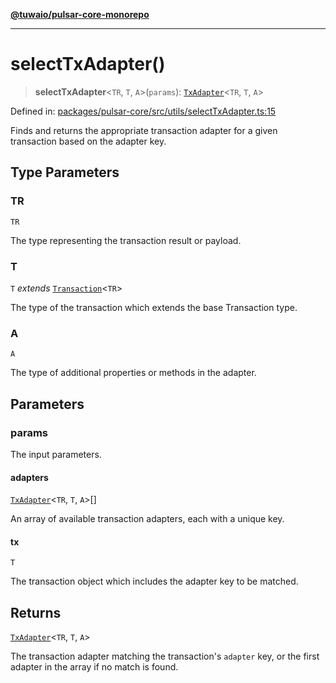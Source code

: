 [**@tuwaio/pulsar-core-monorepo**](../../../README.md)

***

# selectTxAdapter()

> **selectTxAdapter**\<`TR`, `T`, `A`\>(`params`): [`TxAdapter`](../type-aliases/TxAdapter.md)\<`TR`, `T`, `A`\>

Defined in: [packages/pulsar-core/src/utils/selectTxAdapter.ts:15](https://github.com/TuwaIO/pulsar-core/blob/d3c1cd2bf3c4ee994c97e3b17aa8ea73c2cbc70f/packages/pulsar-core/src/utils/selectTxAdapter.ts#L15)

Finds and returns the appropriate transaction adapter for a given transaction based on the adapter key.

## Type Parameters

### TR

`TR`

The type representing the transaction result or payload.

### T

`T` *extends* [`Transaction`](../type-aliases/Transaction.md)\<`TR`\>

The type of the transaction which extends the base Transaction type.

### A

`A`

The type of additional properties or methods in the adapter.

## Parameters

### params

The input parameters.

#### adapters

[`TxAdapter`](../type-aliases/TxAdapter.md)\<`TR`, `T`, `A`\>[]

An array of available transaction adapters, each with a unique key.

#### tx

`T`

The transaction object which includes the adapter key to be matched.

## Returns

[`TxAdapter`](../type-aliases/TxAdapter.md)\<`TR`, `T`, `A`\>

The transaction adapter matching the transaction's `adapter` key, or the first adapter in the array if no match is found.
